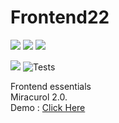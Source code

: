 # Frontend22

<!-- Badge -->

![](https://img.shields.io/github/contributors/GCETTB-HYLAND-HACK-22/Frontend22)
![](https://img.shields.io/github/commit-activity/m/GCETTB-HYLAND-HACK-22/Frontend22)
![](https://img.shields.io/github/last-commit/GCETTB-HYLAND-HACK-22/Frontend22)

![](https://img.shields.io/website?url=https%3A%2F%2Fsoumyajitnandi.000webhostapp.com%2F)
![Tests](https://github.com/GCETT-Berhampore/CollegeConnect-Backend/workflows/Tests/badge.svg)


<!-- /Badge -->

Frontend essentials<br>
Miracurol 2.0.<br>
Demo : <a href="https://soumyajitnandi.000webhostapp.com/" target="_blank">Click Here</a>

